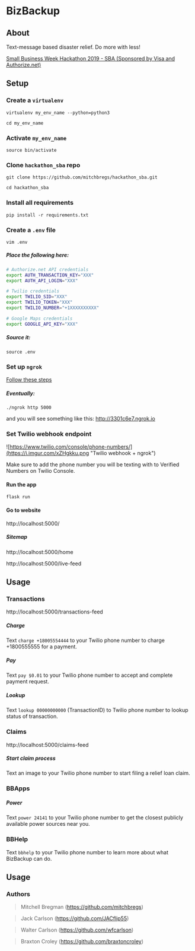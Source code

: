 # BizBackup

## About

Text-message based disaster relief. Do more with less!

[Small Business Week Hackathon 2019 - SBA (Sponsored by Visa and Authorize.net)](https://smallbizweek.hackathon.com/)

## Setup

### Create a `virtualenv`
`virtualenv my_env_name --python=python3`

`cd my_env_name`


### Activate `my_env_name`
`source bin/activate`


### Clone `hackathon_sba` repo
`git clone https://github.com/mitchbregs/hackathon_sba.git`

`cd hackathon_sba`


### Install all requirements
`pip install -r requirements.txt`


### Create a `.env` file
 `vim .env`
 
##### Place the following here:
 ```bash
# Authorize.net API credentials
export AUTH_TRANSACTION_KEY="XXX"
export AUTH_API_LOGIN="XXX"

# Twilio credentials
export TWILIO_SID="XXX"
export TWILIO_TOKEN="XXX"
export TWILIO_NUMBER="+1XXXXXXXXXX"

# Google Maps credentials
export GOOGLE_API_KEY="XXX"
 ```
 
##### Source it:
 `source .env`

### Set up `ngrok`
[Follow these steps](https://ngrok.com/)

##### Eventually:
`./ngrok http 5000`

and you will see something like this: http://3301c6e7.ngrok.io

### Set Twilio webhook endpoint

![https://www.twilio.com/console/phone-numbers/](https://i.imgur.com/xZHgkku.png "Twilio webhook + ngrok")

Make sure to add the phone number you will be texting with to Verified Numbers on Twilio Console.

#### Run the app

`flask run`

#### Go to website

http://localhost:5000/

##### Sitemap

http://localhost:5000/home

http://localhost:5000/live-feed


## Usage

### Transactions

http://localhost:5000/transactions-feed

##### Charge

Text `charge +18005554444` to your Twilio phone number to charge +1800555555 for a payment.

##### Pay

Text `pay $0.01` to your Twilio phone number to accept and complete payment request.

##### Lookup

Text `lookup 00000000000` (TransactionID) to Twilio phone number to lookup status of transaction.

### Claims

http://localhost:5000/claims-feed

##### Start claim process

Text an image to your Twilio phone number to start filing a relief loan claim.

### BBApps

##### Power

Text `power 24141` to your Twilio phone number to get the closest publicly available power sources near you.

### BBHelp

Text `bbhelp` to your Twilio phone number to learn more about what BizBackup can do.

## Usage

### Authors

> Mitchell Bregman (https://github.com/mitchbregs)

> Jack Carlson (https://github.com/JACflip55)

> Walter Carlson (https://github.com/wfcarlson)

> Braxton Croley (https://github.com/braxtoncroley)


